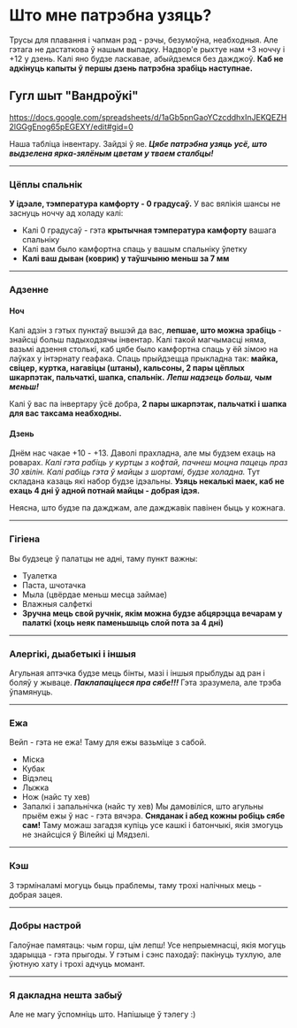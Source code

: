 
# Што мне патрэбна узяць?
Трусы для плавання і чапман рэд - рэчы, безумоўна, неабходныя. Але гэтага не дастаткова ў нашым выпадку. Надвор'е рыхтуе нам +3 ноччу і +12 у дзень. Калі яно будзе ласкавае, абыйдземся без дажджоў. **Каб не адкінуць капыты ў першы дзень патрэбна зрабіць наступнае.**

## Гугл шыт "Вандроўкі"
https://docs.google.com/spreadsheets/d/1aGb5pnGaoYCzcddhxInJEKQEZH2lGGgEnog65pEGEXY/edit#gid=0

Наша табліца інвентару. Зайдзі ў яе. ***Цябе патрэбна узяць усё, што выдзелена ярка-зялёным цветам у тваем сталбцы!***
____
### Цёплы спальнік
 **У ідэале, тэмпература камфорту - 0 градусаў.**  У вас вялікія шансы не заснуць ноччу ад холаду калі:
 
* Калі 0 градусаў - гэта **крытычная тэмпература камфорту** вашага спальніку
* Калі вам было камфортна спаць у вашым спальніку ўлетку
* **Калі ваш дыван (коврик) у таўшчыню меньш за 7 мм**

___
### Адзенне

#### Ноч
Калі адзін з гэтых пунктаў вышэй да вас, **лепшае, што можна зрабіць** - знайсці больш падыходзячы інвентар. Калі такой магчымасці няма, вазьмі адзення столькі, каб цябе было камфортна спаць у ёй зімою на лаўках у інтэрнату геафака. 
Спаць прыйдзецца прыкладна так: **майка, свіцер, куртка, нагавіцы (штаны), кальсоны, 2 пары цёплых шкарпэтак, пальчаткі, шапка, спальнік.** 
***Лепш надзець больш, чым меньш!***

Калі ў вас па інвертару ўсё добра, **2 пары шкарпэтак, пальчаткі і шапка для вас таксама неабходны.**
#### Дзень
Днём нас чакае +10 - +13. Даволі прахладна, але мы будзем ехаць на роварах. *Калі гэта рабіць у куртцы з кофтай, пачнеш моцна пацець праз 30 хвілін. Калі рабіць гэта ў майцы з шортамі, будзе холадна.* Тут складана казаць які набор будзе ідэальны. **Узяць некалькі маек, каб не ехаць 4 дні ў адной потнай майцы - добрая ідэя.**

Неясна, што будзе па дажджам, але дажджавік павінен быць у кожнага.
___
### Гігіена 
Вы будзеце ў палатцы не адні, таму пункт важны:
* Туалетка
* Паста, шчотачка
* Мыла (цвёрдае меньш месца займае)
* Влажныя салфеткі 
* **Зручна мець свой ручнік, якім можна будзе абцярэцца вечарам у палаткі (хоць неяк паменьшыць слой пота за 4 дні)**

___
### Алергікі, дыабетыкі і іншыя
Агульная аптэчка будзе мець бінты, мазі і іншыя прыблуды ад ран і боляў у жываце. ***Паклапаціцеся пра сябе!!!*** Гэта зразумела, але трэба ўпамянуць.
___
### Ежа
Вейп - гэта не ежа! Таму для ежы вазьміце з сабой.
* Міска
* Кубак
* Відэлец
* Лыжка
* Нож (найс ту хев)
* Запалкі і запальнічка (найс ту хев)
Мы дамовіліся, што агульны прыём ежы ў нас - гэта вячэра. **Сняданак і абед кожны робіць сябе сам!** Таму можаш загадзя купіць усе кашкі і батончыкі, якія змогуць не знайсціся ў Вілейкі ці Мядзелі.
___
### Кэш
З тэрміналамі могуць быць праблемы, таму трохі налічных мець - добрая зацея.
___
### Добры настрой
Галоўнае памятаць: чым горш, цім лепш!
Усе непрыемнасці, якія могуць здарыцца - гэта прыгоды. У гэтым і сэнс паходаў: пакінуць тухлую, але ўютную хату і трохі адчуць момант.
___
### Я дакладна нешта забыў
Але не магу ўспомніць што. Напішыце ў тэлегу :)
